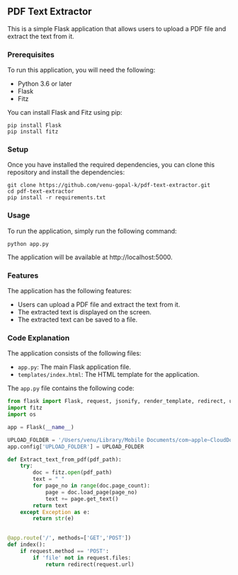  ## PDF Text Extractor

This is a simple Flask application that allows users to upload a PDF file and extract the text from it.

### Prerequisites

To run this application, you will need the following:

* Python 3.6 or later
* Flask
* Fitz

You can install Flask and Fitz using pip:

```
pip install Flask
pip install fitz
```

### Setup

Once you have installed the required dependencies, you can clone this repository and install the dependencies:

```
git clone https://github.com/venu-gopal-k/pdf-text-extractor.git
cd pdf-text-extractor
pip install -r requirements.txt
```

### Usage

To run the application, simply run the following command:

```
python app.py
```

The application will be available at http://localhost:5000.

### Features

The application has the following features:

* Users can upload a PDF file and extract the text from it.
* The extracted text is displayed on the screen.
* The extracted text can be saved to a file.

### Code Explanation

The application consists of the following files:

* `app.py`: The main Flask application file.
* `templates/index.html`: The HTML template for the application.

The `app.py` file contains the following code:

```python
from flask import Flask, request, jsonify, render_template, redirect, url_for
import fitz
import os

app = Flask(__name__)

UPLOAD_FOLDER = '/Users/venu/Library/Mobile Documents/com~apple~CloudDocs/Downloads/Documents /Resume/'
app.config['UPLOAD_FOLDER'] = UPLOAD_FOLDER

def Extract_text_from_pdf(pdf_path):
    try:
        doc = fitz.open(pdf_path)
        text = " "
        for page_no in range(doc.page_count):
            page = doc.load_page(page_no)
            text += page.get_text()
        return text
    except Exception as e:
        return str(e)
    

@app.route('/', methods=['GET','POST'])
def index():
    if request.method == 'POST':
        if 'file' not in request.files:
            return redirect(request.url)